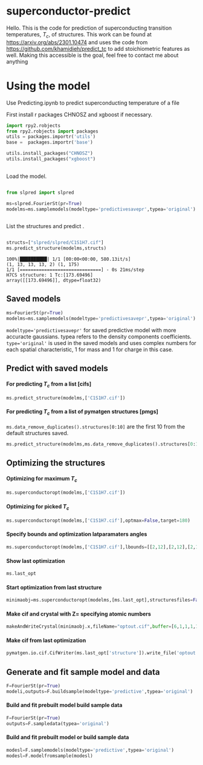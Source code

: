 # superconductor-predict
Hello. This is the code for prediction of superconducting transition temperatures, $T_c$, of structures. This work can be found at https://arxiv.org/abs/2301.10474 and uses the code from https://github.com/khamidieh/predict_tc to add stoichiometric features as well.
Making this accessible is the goal, feel free to contact me about anything  

# Using the model
Use Predicting.ipynb to predict superconducting temperature of a file


First install r packages CHNOSZ and xgboost if necessary.

```python
import rpy2.robjects
from rpy2.robjects import packages
utils = packages.importr('utils')
base =  packages.importr('base')

utils.install_packages("CHNOSZ")
utils.install_packages("xgboost")
     
```

Load the model.

```python

from slpred import slpred

ms=slpred.FourierSt(pr=True)
modelms=ms.samplemodels(modeltype='predictivesavepr',typea='original')
     
```

List the structures and predict 
.

```python

structs=["slpred/slpred/C1S1H7.cif"]
ms.predict_structure(modelms,structs)
```     

```100%|██████████| 1/1 [00:00<00:00, 21.03it/s]
100%|██████████| 1/1 [00:00<00:00, 580.13it/s]
(1, 13, 13, 13, 2) (1, 175)
1/1 [==============================] - 0s 21ms/step
H7CS structure: 1 Tc:[173.69496]
array([[173.69496]], dtype=float32)
```



## Saved models

```python
ms=FourierSt(pr=True)
modelms=ms.samplemodels(modeltype='predictivesavepr',typea='original')

```

``modeltype='predictivesavepr'`` for saved predictive model with more accuracte gaussians. 
typea refers to the density components coefficients. 
``type='original'`` is used in the saved models and uses complex numbers for each spatial characteristic,
1 for mass and 1 for charge in this case.


## Predict with saved models 

#### For predicting $T_c$ from a list [cifs] 

```python
ms.predict_structure(modelms,['C1S1H7.cif'])

```

#### For predicting $T_c$ from a list of pymatgen structures [pmgs] 

``ms.data_remove_duplicates().structures[0:10]`` are the first 10 from the default structures saved.

```python
ms.predict_structure(modelms,ms.data_remove_duplicates().structures[0:10],structureFiles=False)

```

## Optimizing the structures

#### Optimizing for maximum $T_c$

```python
ms.superconductoropt(modelms,['C1S1H7.cif'])

```

#### Optimizing for picked $T_c$

```python
ms.superconductoropt(modelms,['C1S1H7.cif'],optmax=False,target=180)

```

#### Specify bounds and optimization latparamaters angles


```python
ms.superconductoropt(modelms,['C1S1H7.cif'],lbounds=[[2,12],[2,12],[2,12],[60,120],[60,120],[60,120]],option={'method':'nelder-mead','tol':0.1,'options':{'maxfev':3000}})

```

#### Show last optimization
```python
ms.last_opt

```

#### Start optimization from last structure

```python
minimaobj=ms.superconductoropt(modelms,[ms.last_opt],structuresfiles=False)

```

#### Make cif and crystal with Z= specifying atomic numbers 

```python
makeAndWriteCrystal(minimaobj.x,fileName="optout.cif",buffer=[6,1,1,1,1,1,1,1,16])

```

#### Make cif from last optimization

```python
pymatgen.io.cif.CifWriter(ms.last_opt['structure']).write_file('optout.cif')

```

## Generate and fit sample model and data

```python
F=FourierSt(pr=True)
modeli,outputs=F.buildsample(modeltype='predictive',typea='original')
```

#### Build and fit prebuilt model build sample data

```python
F=FourierSt(pr=True)
outputs=F.sampledata(typea='original')
```

#### Build and fit prebuilt model or build sample data 

```python
modesl=F.samplemodels(modeltype='predictive',typea='original')
modesl=F.modelfromsample(modesl)
```
